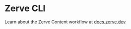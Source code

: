 # Zerve CLI

Learn about the Zerve Content workflow at [docs.zerve.dev](https://docs.zerve.app/docs/workflow)
